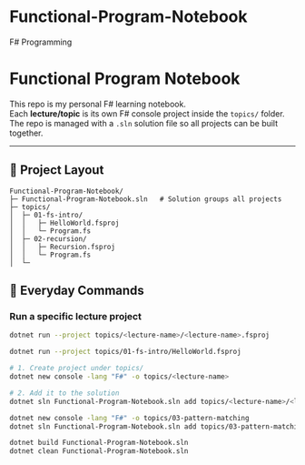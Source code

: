 # Functional-Program-Notebook
F# Programming


# Functional Program Notebook

This repo is my personal F# learning notebook.  
Each **lecture/topic** is its own F# console project inside the `topics/` folder.  
The repo is managed with a `.sln` solution file so all projects can be built together.

---

## 📂 Project Layout
```
Functional-Program-Notebook/
├─ Functional-Program-Notebook.sln   # Solution groups all projects
├─ topics/
│  ├─ 01-fs-intro/
│  │   ├─ HelloWorld.fsproj
│  │   └─ Program.fs
│  ├─ 02-recursion/
│  │   ├─ Recursion.fsproj
│  │   └─ Program.fs
│  └─

```

## 🚀 Everyday Commands

### Run a specific lecture project
```bash
dotnet run --project topics/<lecture-name>/<lecture-name>.fsproj

dotnet run --project topics/01-fs-intro/HelloWorld.fsproj

# 1. Create project under topics/
dotnet new console -lang "F#" -o topics/<lecture-name>

# 2. Add it to the solution
dotnet sln Functional-Program-Notebook.sln add topics/<lecture-name>/<lecture-name>.fsproj

dotnet new console -lang "F#" -o topics/03-pattern-matching
dotnet sln Functional-Program-Notebook.sln add topics/03-pattern-matching/03-pattern-matching.fsproj

dotnet build Functional-Program-Notebook.sln
dotnet clean Functional-Program-Notebook.sln
```